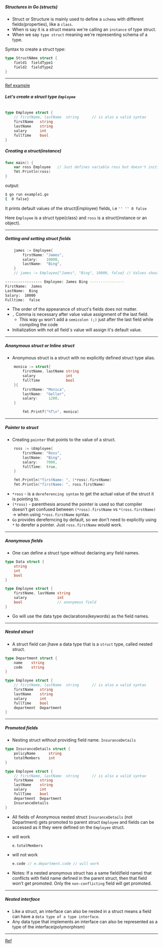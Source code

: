 

##### Structures in Go (structs)

- Struct or Structure is mainly used to define a `schema` with different fields(properties), like a `class`.
- When is say it is a struct means we're calling an `instance` of type struct.
- When we say `type struct` meaning we're representing schema of a type.

Syntax to create a struct type:

```go
type StructNAme struct {
    field1  fieldType1
    field2  fieldType2 
}
```

-----
[Ref example](example1.go)

##### Let's create a struct type `Employee`

```go

type Employee struct {
	// firstName, lastName	string		// is also a valid syntax
	firstName	string
	lastName	string
	salary		int
	fullTime	bool
}
```

##### Creating a struct(instance)

```go
func main() {
	var ross Employee   // Just defines variable ross but doesn't initializes it. 
	fmt.Println(ross)
}
```

output:
```bash
$ go run example1.go 
{  0 false}
```
It prints default values of the struct(Employee) fields, i.e `'' '' 0 false`

Here `Employee` is a struct type(class) and `ross` is a struct(instance or an object).

-----
##### Getting and setting struct fields

```go
	james := Employee{
		firstName: "James",
		salary:    10000,
		lastName:  "Bing",
	}
	// james := Employee{"James", "Bing", 10000, false} // Values should be provided in order when field names are not provided

```
```bash
----------------- Employee: James Bing ----------------
FirstName:  James
LastName:  Bing
Salary:  10000
Fulltime:  false
```

- The order of the appearance of struct's fields does not matter.
- `,` Comma is necessary after value value assignment of the last field. 
  - This way `go` won't add a `semicolon (;)` just after the last field while compiling the code  
- Initialization with not all field`s value will assign it's default value.


-----

##### Anonymous struct or Inline struct
- Anonymous struct is a struct with no explicitly defined struct type alias.

```go
	monica := struct{
		firstName, lastName string
		salary 				int
		fullTime			bool
	}{
		firstName: "Monica",
		lastName:  "Geller",
		salary:		1200,
	}

        fmt.Printf("%T\n", monica)
```

-----

##### Pointer to struct

- Creating `pointer` that points to the value of a struct.
```go
	ross := &Employee{
		firstName: "Ross",
		lastName:  "Bing",
		salary:    7000,
		fullTime:  true,
	}

	fmt.Println("firstName: ", (*ross).firstName)
	fmt.Println("firstName: ", ross.firstName)
```
- `*ross` - is a `dereferencing syntax` to get the actual value of the struct it is pointing to.
- `(*ross)` - parenthesis around the pointer is used so that compiler doesn't get confused between `(*ross).firstName` vs `*(ross.firstName)` -> when using `*ross.firstName` syntax.
- `Go` provides dereferncing by default, so we don't need to explicitly using `*` to derefer a pointer. Just `ross.firstName` would work.

-----
##### Anonymous fields

- One can define a struct type without declaring any field names. 
```go
type Data struct {
	string
	int
	bool
}

type Employee struct {
    firstName, lastName string
    salary              int
    bool                // anonymous field
}
```
- Go will use the data type declarations(keywords) as the field names.

-----

##### Nested struct

- A struct field can jhave a data type that is a `struct` type, called nested struct.
```go
type Department struct {
	name	string
	code	string
}

type Employee struct {
	// firstName, lastName	string		// is also a valid syntax
	firstName	string
	lastName	string
	salary		int
	fullTime	bool
	department	Department
}
```        

-----

##### Promoted fields

- Nesting struct without providing field name. `InsuranceDetails` 

```go
type InsuranceDetails struct {
	policyName 		string
	totalMembers  	int
}

type Employee struct {
	// firstName, lastName	string		// is also a valid syntax
	firstName	string
	lastName	string
	salary		int
	fullTime	bool
	department	Department
	InsuranceDetails
}
```   

- All fields of Anonymous nested struct `InsuranceDetails` (not Department) gets promoted to parent struct `Employee` and fields can be accessed as it they were defined on the `Employee` struct.
- will work
    ```go
    e.totalMembers
    ```
- will not work
    ```go
    e.code // e.department.code // will work
    ```  
  
- Notes: If a nested anonymous struct has a same field(field name) that conflicts with field name defined in the parent struct, then that field won't get promoted. Only the `non-conflicting` field will get promoted.  

-----
##### Nested interface

- Like a struct, an interface can also be nested in a struct means a field can have a `data type of a type interface`.
- Any data type that implements an interface can also be represented as a type of the interface(polymorphism)
  




























-----
[Ref](https://medium.com/rungo/structures-in-go-76377cc1)